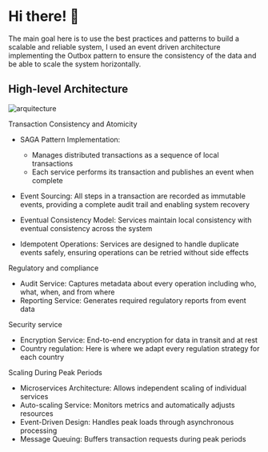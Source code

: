 # Hi there! 👋

The main goal here is to use the best practices and patterns to build a scalable and reliable system, I used an event driven architecture implementing the Outbox pattern to ensure the consistency of the data and be able to scale the system horizontally.

## High-level Architecture

![arquitecture](https://github.com/user-attachments/assets/57d4bf77-a8bb-46dd-ab1c-48ce24818f18)

Transaction Consistency and Atomicity

- SAGA Pattern Implementation:
  - Manages distributed transactions as a sequence of local transactions
  - Each service performs its transaction and publishes an event when complete


- Event Sourcing: All steps in a transaction are recorded as immutable events, providing a complete audit trail and enabling system recovery
- Eventual Consistency Model: Services maintain local consistency with eventual consistency across the system
- Idempotent Operations: Services are designed to handle duplicate events safely, ensuring operations can be retried without side effects

Regulatory and compliance

- Audit Service: Captures metadata about every operation including who, what, when, and from where
- Reporting Service: Generates required regulatory reports from event data

Security service

- Encryption Service: End-to-end encryption for data in transit and at rest
- Country regulation: Here is where we adapt every regulation strategy for each country

Scaling During Peak Periods

- Microservices Architecture: Allows independent scaling of individual services
- Auto-scaling Service: Monitors metrics and automatically adjusts resources
- Event-Driven Design: Handles peak loads through asynchronous processing
- Message Queuing: Buffers transaction requests during peak periods
